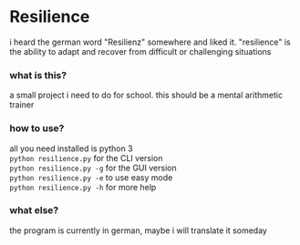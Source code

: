# Resilience
i heard the german word "Resilienz" somewhere and liked it. "resilience" is the ability to adapt and recover from difficult or challenging situations

### what is this?
a small project i need to do for school. this should be a mental arithmetic trainer

### how to use?
all you need installed is python 3  
`python resilience.py` for the CLI version  
`python resilience.py -g` for the GUI version  
`python resilience.py -e` to use easy mode  
`python resilience.py -h` for more help  

### what else?
the program is currently in german, maybe i will translate it someday
